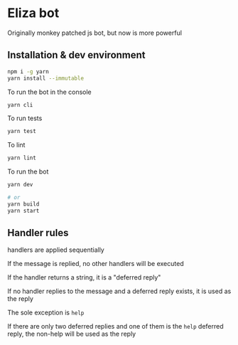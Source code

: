 # Eliza bot

Originally monkey patched js bot, but now is more powerful

## Installation & dev environment

```sh
npm i -g yarn
yarn install --immutable
```

To run the bot in the console

```sh
yarn cli
```

To run tests

```sh
yarn test
```

To lint

```sh
yarn lint
```

To run the bot

```sh
yarn dev

# or
yarn build
yarn start 
```

## Handler rules

handlers are applied sequentially

If the message is replied, no other handlers will be executed

If the handler returns a string, it is a "deferred reply"

If no handler replies to the message and a deferred reply exists, it is used as the reply

The sole exception is `help`

If there are only two deferred replies and one of them is the `help` deferred reply, the non-help will be used as the reply

